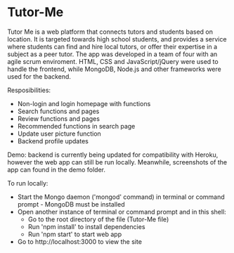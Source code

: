 # Tutor-Me

Tutor Me is a web platform that connects tutors and students based on location. It is targeted towards high school students, and provides a service where students can find and hire local tutors, or offer their expertise in a subject as a peer tutor. The app was developed in a team of four with an agile scrum enviroment. HTML, CSS and JavaScript/jQuery were used to handle the frontend, while MongoDB, Node.js and other frameworks were used for the backend.

Resposibilities:
- Non-login and login homepage with functions
- Search functions and pages
- Review functions and pages
- Recommended functions in search page
- Update user picture function
- Backend profile updates

Demo: backend is currently being updated for compatibility with Heroku, however the web app can still be run locally. Meanwhile, screenshots of the app can found in the demo folder.

To run locally:
- Start the Mongo daemon ('mongod' command) in terminal or command prompt - MongoDB must be installed
- Open another instance of terminal or command prompt and in this shell:
  - Go to the root directory of the file (Tutor-Me file)
  - Run 'npm install' to install dependencies
  - Run 'npm start' to start web app
- Go to http://localhost:3000 to view the site
